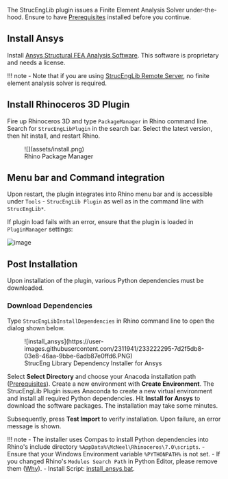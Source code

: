 
The StrucEngLib plugin issues a Finite Element Analysis Solver under-the-hood. Ensure to have [Prerequisites](./prerequisites.md) installed before you continue.

## Install Ansys
Install [Ansys Structural FEA Analysis Software](https://www.ansys.com/products/structures/ansys-mechanical#:~:text=What%20is%20Ansys%20Mechanical%3F,hydrodynamic%2C%20explicit%2C%20and%20more.). This software is proprietary and needs a license. 

!!! note
    - Note that if you are using [StrucEngLib Remote Server](https://strucenglib.ethz.ch/strucenglib_plugin/server/), no finite element analysis solver is required.


## Install Rhinoceros 3D Plugin
Fire up Rhinoceros 3D and type `PackageManager` in Rhino command line. Search for `StrucEngLibPlugin`
in the search bar. Select the latest version, then hit install, and restart
Rhino.

<figure markdown>
  ![](assets/install.png)
  <figcaption>Rhino Package Manager</figcaption>
</figure>



## Menu bar and Command integration
Upon restart, the plugin integrates into Rhino menu bar and is accessible under `Tools` - `StrucEngLib Plugin` as well as in the command line with `StrucEngLib*`.

If plugin load fails with an error, ensure that the plugin is loaded in `PluginManager` settings:  

![image](https://user-images.githubusercontent.com/2311941/206239991-0800a332-0b85-4005-a3de-16ababcd698f.png)


## Post Installation
Upon installation of the plugin, various Python dependencies must be downloaded.


### Download Dependencies

Type `StrucEngLibInstallDependencies` in Rhino command line to open the dialog shown below.

<figure markdown>
  ![install_ansys](https://user-images.githubusercontent.com/2311941/233222295-7d2f5db8-03e8-46aa-9bbe-6adb87e0ffd6.PNG)
  <figcaption>StrucEng Library Dependency Installer for Ansys</figcaption>
</figure>

Select __Select Directory__ and choose your Anacoda installation path ([Prerequisites](../prerequisites)). Create a new environment with __Create Environment__.
The StrucEngLib Plugin issues Anaconda to create a new virtual environment and
install all required Python dependencies. Hit __Install for Ansys__ to download the software packages. The installation may take some minutes. 

Subsequently, press __Test Import__ to verify installation. Upon failure, an error message is shown.

!!! note
    - The installer uses Compas to install Python dependencies into Rhino's include directory `%AppData%\McNeel\Rhinoceros\7.0\scripts`. 
    - Ensure that your Windows Environment variable `%PYTHONPATH%` is not set.
    - If you changed Rhino's `Modules Search Path` in Python Editor, please remove them ([Why](https://web.archive.org/save/https://compas.dev/compas_fea/latest/gettingstarted/installation.html)).
    - Install Script: [install_ansys.bat](https://github.com/kfmResearch-NumericsTeam/StrucEng_Library_Plug_in/blob/master/StrucEngLib/EmbeddedResources/install_ansys.bat).
